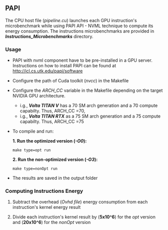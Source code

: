 ## PAPI

The CPU host file (*pipeline.cu*) launches each GPU instruction's microbenchmark while using PAPI API - NVML technique to compute its energy consumption. The instructions microbenchmarks are provided in ***Instructions_Microbenchmarks*** directory. 

### Usage

* PAPI with nvml component have to be pre-installed in a GPU server. Instructions on how to install PAPI can be found at http://icl.cs.utk.edu/papi/software

* Configure the path of  Cuda toolkit (*nvcc*) in the Makefile

* Configure the *ARCH_CC* variable in the Makefile depending on the target NVIDIA GPU architecture.   
  - i.g., ***Volta TITAN V*** has a 70 SM arch generation and a 70 compute capabilty. Thus, ARCH_CC =70,  
  - i.g., ***Volta TITAN RTX*** as a 75 SM arch generation and a 75 compute capabilty. Thus, ARCH_CC =75

* To compile and run:

    **1. Run the optimized version (*-O0*):**

    ```
    make type=opt run
    ```

    **2. Run the non-optimized version (*-O3*):**

    ```
    make type=nonOpt run
    ```
    
* The results are saved in the output folder 


### Computing Instructions Energy

1. Subtract the overhead (*Ovhd file*) energy consumption from each instruction's kernel energy result

2. Divide each instruction's kernel result by (**5x10^6**) for the *opt* version and  (**20x10^6**) for the *nonOpt* version
